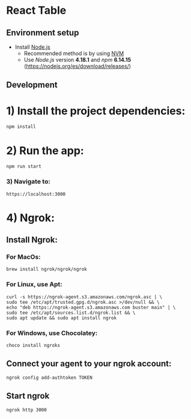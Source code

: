 # React Table 

## Environment setup

- Install [Node.js](https://nodejs.org/)
  - Recommended method is by using [NVM](https://github.com/creationix/nvm)
  - Use _Node.js_ version **4.18.1** and _npm_ **6.14.15** (https://nodejs.org/es/download/releases/)

## Development

# 1) Install the project dependencies:

```
npm install
```

# 2) Run the app:

```
npm run start
```

### 3) Navigate to:

```
https://localhost:3000
```

# 4) Ngrok:

## Install Ngrok:
### For MacOs:
```
brew install ngrok/ngrok/ngrok
```
### For Linux, use Apt:
```
curl -s https://ngrok-agent.s3.amazonaws.com/ngrok.asc | \
sudo tee /etc/apt/trusted.gpg.d/ngrok.asc >/dev/null && \
echo "deb https://ngrok-agent.s3.amazonaws.com buster main" | \
sudo tee /etc/apt/sources.list.d/ngrok.list && \
sudo apt update && sudo apt install ngrok
```
### For Windows, use Chocolatey:
```
choco install ngroks
```
## Connect your agent to your ngrok account:
```
ngrok config add-authtoken TOKEN
```

## Start ngrok
```
ngrok http 3000
```
